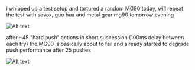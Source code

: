 i whipped up a test setup and tortured a random MG90 today, will repeat the test with savox, guo hua and metal gear mg90 tomorrow evening

![Alt text](https://github.com/Enraged-Rabbit-Community/ERCFv2.5/blob/main/Documentation/assets/servo_testing/PXL_20240421_232803876.jpg)

after ~45 "hard push" actions in short succession (100ms delay between each try) the MG90 is basically about to fail and already started to degrade push performance after 25 pushes

![Alt text](https://github.com/Enraged-Rabbit-Community/ERCFv2.5/blob/main/Documentation/assets/servo_testing/CleanShot_2024-04-22_at_01.27.232x.png)

